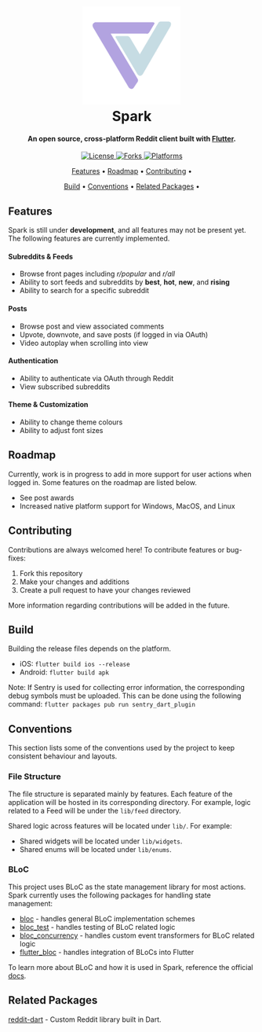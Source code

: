 
<h1 align="center">
  <br>
    <img src="./assets/logo_transparent.png" alt="Markdownify" width="200">
  <br>
  Spark
  <br>
</h1>

<h4 align="center">
    An open source, cross-platform Reddit client built with <a href="https://flutter.dev/" target="_blank">Flutter</a>.
</h4>

<p align="center">
  <a href="">
    <img src="https://img.shields.io/github/license/hjiangsu/spark" alt="License">
  </a>
    <a href="">
    <img src="https://img.shields.io/github/forks/hjiangsu/spark" alt="Forks">
  </a>
    <a href="">
    <img src="https://img.shields.io/badge/platform-ios%20%7C%20android-blueviolet" alt="Platforms">
  </a>
</p>

<p align="center">
  <a href="#features">Features</a> •
  <a href="#roadmap">Roadmap</a> •
  <a href="#contributing">Contributing</a> •
</p>

<p align="center">
  <a href="#build">Build</a> •
  <a href="#conventions">Conventions</a> •
  <a href="#related">Related Packages</a> •
</p>

## Features
Spark is still under **development**, and all features may not be present yet. The following features are currently implemented.

#### **Subreddits & Feeds**
- Browse front pages including _r/popular_ and _r/all_
- Ability to sort feeds and subreddits by **best**, **hot**, **new**, and **rising**
- Ability to search for a specific subreddit

#### **Posts**
- Browse post and view associated comments
- Upvote, downvote, and save posts (if logged in via OAuth)
- Video autoplay when scrolling into view

#### **Authentication**
- Ability to authenticate via OAuth through Reddit
- View subscribed subreddits

#### **Theme & Customization**
- Ability to change theme colours
- Ability to adjust font sizes

## Roadmap
Currently, work is in progress to add in more support for user actions when logged in. Some features on the roadmap are listed below.
- See post awards
- Increased native platform support for Windows, MacOS, and Linux

## Contributing
Contributions are always welcomed here! To contribute features or bug-fixes:
1. Fork this repository
2. Make your changes and additions
3. Create a pull request to have your changes reviewed

More information regarding contributions will be added in the future.

## Build
Building the release files depends on the platform.
- iOS: `flutter build ios --release`
- Android: `flutter build apk`

Note: If Sentry is used for collecting error information, the corresponding debug symbols must be uploaded. This can be done using the following command: `flutter packages pub run sentry_dart_plugin`

## Conventions
This section lists some of the conventions used by the project to keep consistent behaviour and layouts.

### File Structure
The file structure is separated mainly by features. Each feature of the application will be hosted in its corresponding directory. For example, logic related to a Feed will be under the `lib/feed` directory.

Shared logic across features will be located under `lib/`. For example:
- Shared widgets will be located under `lib/widgets`.
- Shared enums will be located under `lib/enums`.

### BLoC
This project uses BLoC as the state management library for most actions. Spark currently uses the following packages for handling state management:
- [bloc](https://github.com/felangel/bloc/tree/master/packages/bloc) - handles general BLoC implementation schemes
- [bloc_test](https://github.com/felangel/bloc/tree/master/packages/bloc_test) - handles testing of BLoC related logic
- [bloc_concurrency](https://github.com/felangel/bloc/tree/master/packages/bloc_concurrency) - handles custom event transformers for BLoC related logic
- [flutter_bloc](https://github.com/felangel/bloc/tree/master/packages/flutter_bloc) - handles integration of BLoCs into Flutter

To learn more about BLoC and how it is used in Spark, reference the official [docs](https://bloclibrary.dev/#/).

## Related Packages

[reddit-dart](https://github.com/hjiangsu/reddit-dart) - Custom Reddit library built in Dart.